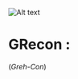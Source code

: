 ![Alt text](https://raw.githubusercontent.com/adnane-X-tebbaa/imgs/master/grecon4.jpg)
# GRecon : 
(*Greh-Con*)
